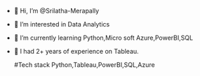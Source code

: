 - 👋 Hi, I’m @Srilatha-Merapally
- 👀 I’m interested in Data Analytics 
- 🌱 I’m currently learning Python,Micro soft Azure,PowerBI,SQL
- 💞️ I had 2+ years of experience on Tableau.
  
  #Tech stack
  Python,Tableau,PowerBI,SQL,Azure

